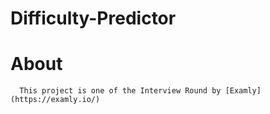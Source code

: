 # Difficulty-Predictor
# About
      This project is one of the Interview Round by [Examly](https://examly.io/)
